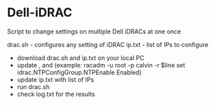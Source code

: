 # Dell-iDRAC
Script to change settings on multiple Dell iDRACs at one once

drac.sh - configures any setting of iDRAC
ip.txt -  list of IPs to configure

- download drac.sh and ip.txt on your local PC
- update <user>, <password> and <command> (example: racadm -u root -p calvin -r $line set idrac.NTPConfigGroup.NTPEnable Enabled)
- update ip.txt with list of IPs 
- run drac.sh
- check log.txt for the results
